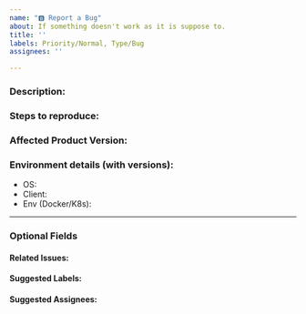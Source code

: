 ```yaml
---
name: "🅱️ Report a Bug"
about: If something doesn't work as it is suppose to.
title: ''
labels: Priority/Normal, Type/Bug
assignees: ''

---
```


### Description:
<!-- Describe the issue -->

### Steps to reproduce:

### Affected Product Version:
<!-- Members can use Affected/*** labels -->

### Environment details (with versions):
- OS:
- Client:
- Env (Docker/K8s):

---
### Optional Fields
#### Related Issues:
<!-- Any related issues from this/other repositories-->

#### Suggested Labels:
<!--Only to be used by non-members-->

#### Suggested Assignees:
<!--Only to be used by non-members-->